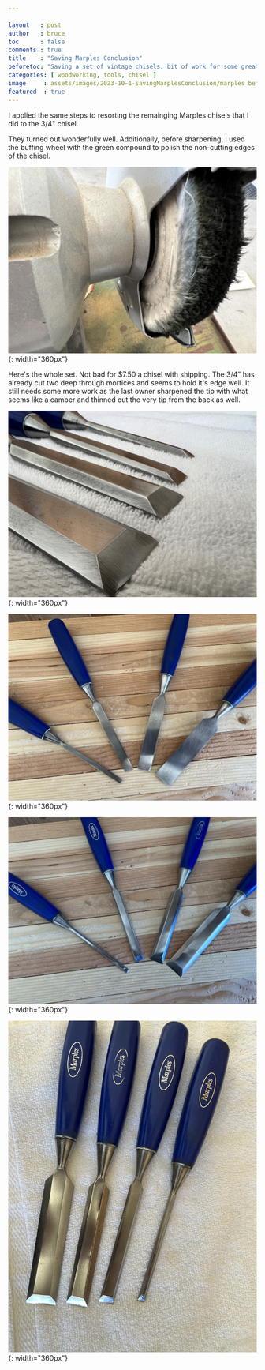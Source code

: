 ```yaml
---

layout   : post
author   : bruce
toc      : false
comments : true
title    : "Saving Marples Conclusion"
beforetoc: "Saving a set of vintage chisels, bit of work for some great chisels."
categories: [ woodworking, tools, chisel ]
image     : assets/images/2023-10-1-savingMarplesConclusion/marples before and after.png
featured  : true
---
```

I applied the same steps to resorting the remainging Marples chisels that I did to the 3/4" chisel.

They turned out wonderfully well.  Additionally, before sharpening, I used the buffing wheel with the green compound to polish the non-cutting edges of the chisel.

![IMG_8135](../assets/images/2023-10-1-savingMarplesConclusion/IMG_8135.jpeg){: width="360px"}

Here's the whole set.  Not bad for \$7.50 a chisel with shipping.  The 3/4" has already cut two deep through mortices and seems to hold it's edge well.  It still needs some more work as the last owner sharpened the tip with what seems like a camber and thinned out the very tip from the back as well.

![IMG_8137](../assets/images/2023-10-1-savingMarplesConclusion/IMG_8137.jpeg){: width="360px"}

![IMG_8139](../assets/images/2023-10-1-savingMarplesConclusion/IMG_8139.jpeg){: width="360px"}

![IMG_8138](../assets/images/2023-10-1-savingMarplesConclusion/IMG_8138.jpeg){: width="360px"}

![IMG_8136](../assets/images/2023-10-1-savingMarplesConclusion/IMG_8136.jpeg){: width="360px"}
